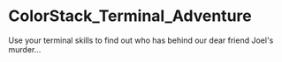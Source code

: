 # ColorStack_Terminal_Adventure
Use your terminal skills to find out who has behind our dear friend Joel's murder...
